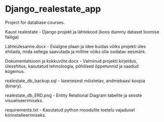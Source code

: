 # Django_realestate_app
Project for database courses.

Kaust realestate - Django projekt ja lähtekood (koos dummy dataset loomise failiga)

Lähteülesanne.docx - Esialgne plaan ja idee kuidas võiks projekti üles ehitada, mida sellega saavutada ja milline võiks olla oodatav eesmärk.

Dokumentatsioon ja kokkuvõte.docx - Valminud projekti kirjeldus, ülesehitus, kasutatud tehnoloogia, põhilised õppetunnid ja saadud kogemus.

realestate_db_backup.sql - Iseenesest mõistetav, andmebaasi koopia (binary).

realestate_db_ERD.png - Entity Relational Diagram tabelite ja seoste visualiseerimiseks.

requirements.txt - Kasutatud python moodulite loetelu vajadusel kiirinstalleerimiseks.

